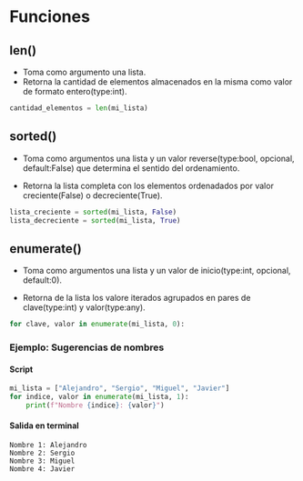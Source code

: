 # Funciones

## len()

- Toma como argumento una lista.
- Retorna la cantidad de elementos almacenados en la misma como valor de formato entero(type:int).

```python
cantidad_elementos = len(mi_lista)
```

## sorted()

- Toma como argumentos una lista y un valor reverse(type:bool, opcional, default:False) que determina el sentido del ordenamiento.

- Retorna la lista completa con los elementos ordenadados por valor creciente(False) o decreciente(True).

```python
lista_creciente = sorted(mi_lista, False)
lista_decreciente = sorted(mi_lista, True)
```

## enumerate()

- Toma como argumentos una lista y un valor de inicio(type:int, opcional, default:0).

- Retorna de la lista los valore iterados agrupados en pares de clave(type:int) y valor(type:any).

```python
for clave, valor in enumerate(mi_lista, 0):
```

### Ejemplo: Sugerencias de nombres

#### Script

```python
mi_lista = ["Alejandro", "Sergio", "Miguel", "Javier"]
for indice, valor in enumerate(mi_lista, 1):
    print(f"Nombre {indice}: {valor}")
```

#### Salida en terminal

```
Nombre 1: Alejandro
Nombre 2: Sergio
Nombre 3: Miguel
Nombre 4: Javier
```